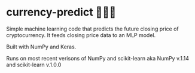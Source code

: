 # currency-predict :money_with_wings::money_with_wings::money_with_wings:
Simple machine learning code that predicts the future closing price of cryptocurrency. It feeds closing price data to an MLP model.

Built with NumPy and Keras.

Runs on most recent verisons of NumPy and scikit-learn aka NumPy v.1.14 and scikit-learn v.1.0.0
